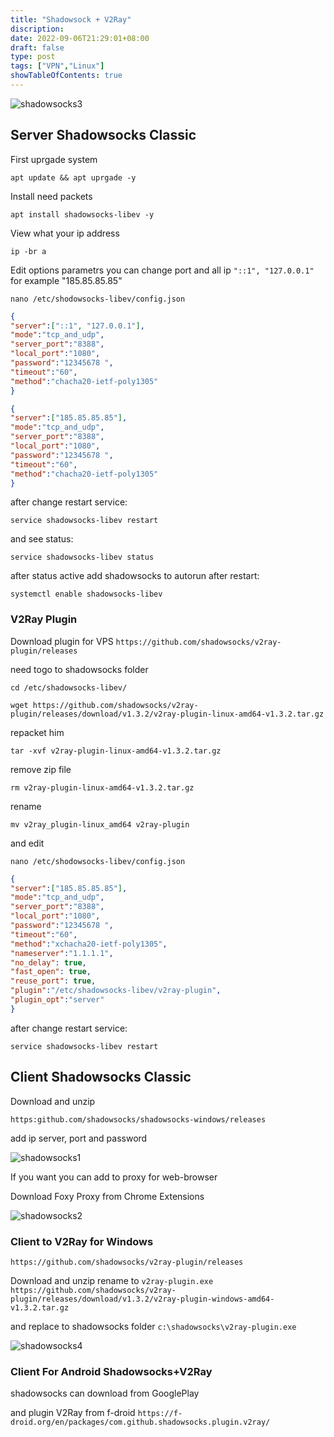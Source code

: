 ```yaml
---
title: "Shadowsock + V2Ray"
discription: 
date: 2022-09-06T21:29:01+08:00 
draft: false
type: post
tags: ["VPN","Linux"]
showTableOfContents: true
--- 
```

![shadowsocks3](images/shadowsocks3.svg)



## Server Shadowsocks Classic 

First uprgade system
```
apt update && apt uprgade -y
```
Install need packets
```
apt install shadowsocks-libev -y
```
View what your ip address
```
ip -br a
```

Edit options parametrs you can change port and all ip `"::1", "127.0.0.1"` for example "185.85.85.85"
```
nano /etc/shodowsocks-libev/config.json
```
```json
{
"server":["::1", "127.0.0.1"],
"mode":"tcp_and_udp",
"server_port":"8388",
"local_port":"1080",
"password":"12345678 ",
"timeout":"60",
"method":"chacha20-ietf-poly1305"
}
```
```json
{
"server":["185.85.85.85"],
"mode":"tcp_and_udp",
"server_port":"8388",
"local_port":"1080",
"password":"12345678 ",
"timeout":"60",
"method":"chacha20-ietf-poly1305"
}
```

after change restart service:

`service shadowsocks-libev restart `

and see status:

`service shadowsocks-libev status `


after status active add shadowsocks to autorun after restart:

`systemctl enable shadowsocks-libev`



### V2Ray Plugin

Download plugin for VPS
`https://github.com/shadowsocks/v2ray-plugin/releases`


need togo to shadowsocks folder

`cd /etc/shadowsocks-libev/ `

`wget https://github.com/shadowsocks/v2ray-plugin/releases/download/v1.3.2/v2ray-plugin-linux-amd64-v1.3.2.tar.gz`

repacket him

`tar -xvf v2ray-plugin-linux-amd64-v1.3.2.tar.gz`

remove zip file 

`rm v2ray-plugin-linux-amd64-v1.3.2.tar.gz`

rename 

`mv v2ray_plugin-linux_amd64 v2ray-plugin`

and edit 

`nano /etc/shodowsocks-libev/config.json`

```json
{
"server":["185.85.85.85"],
"mode":"tcp_and_udp",
"server_port":"8388",
"local_port":"1080",
"password":"12345678 ",
"timeout":"60",
"method":"xchacha20-ietf-poly1305",
"nameserver":"1.1.1.1",
"no_delay": true,
"fast_open": true,
"reuse_port": true,
"plugin":"/etc/shadowsocks-libev/v2ray-plugin",
"plugin_opt":"server"
}
```


after change restart service:

`service shadowsocks-libev restart `


## Client Shadowsocks Classic

Download and unzip

`https:github.com/shadowsocks/shadowsocks-windows/releases`

add ip server, port and password

![shadowsocks1](images/shadowsocks1.png)


If you want you can add to proxy for web-browser

Download Foxy Proxy from Chrome Extensions

![shadowsocks2](images/shadowsocks2.png)



### Client to V2Ray for Windows

`https://github.com/shadowsocks/v2ray-plugin/releases`


Download and unzip rename to `v2ray-plugin.exe`
`https://github.com/shadowsocks/v2ray-plugin/releases/download/v1.3.2/v2ray-plugin-windows-amd64-v1.3.2.tar.gz`

and replace to shadowsocks folder `c:\shadowsocks\v2ray-plugin.exe`

![shadowsocks4](images/shadowsocks4.png)


### Client For Android Shadowsocks+V2Ray

shadowsocks can download from GooglePlay


and plugin V2Ray from f-droid
`https://f-droid.org/en/packages/com.github.shadowsocks.plugin.v2ray/` 